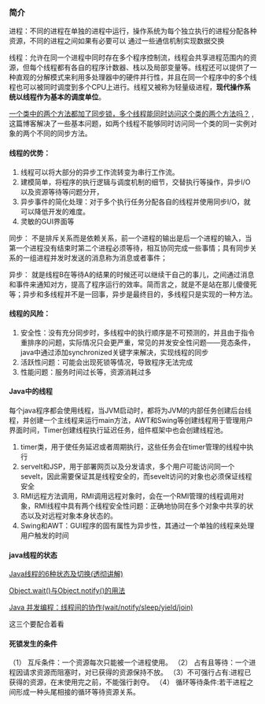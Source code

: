 ### 简介

进程：不同的进程在单独的进程中运行，操作系统为每个独立执行的进程分配各种资源，不同的进程之间如果有必要可以
通过一些通信机制实现数据交换

线程：允许在同一个进程中同时存在多个程序控制流，线程会共享进程范围内的资源，但每个线程都有各自的程序计数器、栈以及局部变量等。线程还可以提供了一种直观的分解模式来利用多处理器中的硬件并行性，并且在同一个程序中的多个线程也可以被同时调度到多个CPU上进行。线程又被称为轻量级进程，**现代操作系统以线程作为基本的调度单位**。

[一个类中的两个方法都加了同步锁，多个线程能同时访问这个类的两个方法吗？](https://blog.csdn.net/weixin_40616523/article/details/87883267) ,这篇博客解决了一些基本问题，如两个线程不能够同时访问同一个类的同一实例对象的两个不同的同步方法。
#### 线程的优势：

1. 线程可以将大部分的异步工作流转变为串行工作流。
2. 建模简单，将程序的执行逻辑与调度机制的细节，交替执行等操作，异步I/O以及资源等待等问题分开，
3. 异步事件的简化处理：对于多个执行任务分配各自的线程并使用同步I/O，就可以降低开发的难度。
4. 灵敏的GUI界面等

同步： 不是排斥关系而是依赖关系，前一个进程的输出是后一个进程的输入，当第一个进程没有结束时第二个进程必须等待，相互协同完成一些事情；具有同步关系的一组进程并发时发送的消息称为消息或者事件； 

异步： 就是线程B在等待A的结果的时候还可以继续干自己的事儿，之间通过消息和事件来通知对方，提高了程序运行的效率。简而言之，就是不是站在那儿傻傻死等；异步和多线程并不是一回事，异步是最终目的，多线程只是实现的一种方法。 

#### 线程的风险：

1. 安全性：没有充分同步时，多线程中的执行顺序是不可预测的，并且由于指令重排序的问题，实际情况只会更严重，常见的并发安全性问题——竞态条件，java中通过添加synchronized关键字来解决，实现线程的同步
2. 活跃性问题：可能会出现死锁等情况，导致程序无法完成
3. 性能问题：服务时间过长等，资源消耗过多

#### Java中的线程

每个java程序都会使用线程，当JVM启动时，都将为JVM的内部任务创建后台线程，并创建一个主线程来运行main方法，AWT和Swing等创建线程用于管理用户界面时间，Timer创建线程执行延迟任务，组件框架中也会创建线程池。

1. timer类，用于使任务延迟或者周期执行，这些任务会在timer管理的线程中执行
2. servelt和JSP，用于部署网页以及分发请求，多个用户可能访问同一个sevelt，因此需要保证其是线程安全的，而sevelt访问的对象也必须保证线程安全
3. RMI远程方法调用，RMI调用远程对象时，会在一个RMI管理的线程调用对象，RMI线程中具有两个线程安全性问题：正确地协同在多个对象中共享的状态以及对远程对象本身状态的。
4. Swing和AWT：GUI程序的固有属性为异步性，其通过一个单独的线程来处理用户触发的时间

#### java线程的状态

[Java线程的6种状态及切换(透彻讲解)](https://blog.csdn.net/pange1991/article/details/53860651) 

[Object.wait()与Object.notify()的用法](https://www.cnblogs.com/xwdreamer/archive/2012/05/12/2496843.html) 

[Java 并发编程：线程间的协作(wait/notify/sleep/yield/join)](https://www.cnblogs.com/paddix/p/5381958.html)

这三个要配合着看
#### 死锁发生的条件

（1） 互斥条件：一个资源每次只能被一个进程使用。
（2） 占有且等待：一个进程因请求资源而阻塞时，对已获得的资源保持不放。
（3）不可强行占有:进程已获得的资源，在末使用完之前，不能强行剥夺。
（4） 循环等待条件:若干进程之间形成一种头尾相接的循环等待资源关系。 